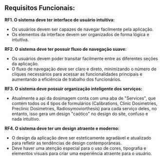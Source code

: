 ## Requisitos Funcionais:

**RF1. O sistema deve ter interface de usuário intuitiva:**
   - Os usuários devem ser capazes de navegar facilmente pela aplicação.
   - Os elementos da interface devem ser organizados de forma lógica e intuitiva.

**RF2. O sistema deve ter possuir fluxo de navegação suave:**
   - Os usuários devem poder transitar facilmente entre as diferentes seções da aplicação.
   - O fluxo de navegação deve ser claro e direto, minimizando o número de cliques necessários para acessar as funcionalidades principais e aumentando a eficiência de trabalho dos funcionários.

**RF3. O sistema deve possuir organização inteligente dos serviços:**
   - Atualmente a api da dosimagem conta com uma aba de "Services", que contém todos os 4 tipos de formulários (Calibrations, Clinic Dosimetries, Preclinic Dosimetries, Radiosymoviorthesis) para cada serviço deles,
      no entanto, isso gera um design "caótico" no design do site, confuso e nada intuítivo.

**RF4. O sistema deve ter um design atraente e moderno:**
   - O design da aplicação deve ser esteticamente agradável e atualizado para refletir as tendências de design contemporâneas.
   - Deve haver uma atenção especial para o uso de cores, tipografia e elementos visuais para criar uma experiência atraente para o usuário.
     
